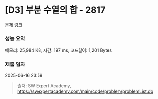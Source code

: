 # [D3] 부분 수열의 합 - 2817 

[문제 링크](https://swexpertacademy.com/main/code/problem/problemDetail.do?contestProbId=AV7IzvG6EksDFAXB) 

### 성능 요약

메모리: 25,984 KB, 시간: 197 ms, 코드길이: 1,201 Bytes

### 제출 일자

2025-06-16 23:59



> 출처: SW Expert Academy, https://swexpertacademy.com/main/code/problem/problemList.do
